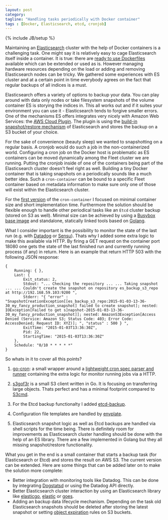 ```yaml
---
layout: post
category: 
tagline: "Handling tasks periodically with Docker container"
tags : [Docker, Elasticsearch, etcd, cronjob]
---
```

{% include JB/setup %}

Maintaining an [Elasticsearch](http://www.elasticsearch.org/) cluster with the help of Docker containers is a challenging task. One might say it is relatively easy to cage Elasticsearch itself inside a container. It is true: there are [ready to use Dockerfiles](https://registry.hub.docker.com/u/dockerfile/elasticsearch/) available which can be extended or used as is. However managing hardware resources depending on the load or adding and removing Elasticsearch nodes can be tricky. We gathered some experiences with ES cluster and at a certain point in time everybody agrees on the fact that regular backups of all indices is a must. 

Elasticsearch offers a variety of options to backup your data. You can play around with data only nodes or take filesystem snapshots of the volume container ES is storying the indices in. This all works out and if it suites your environment you can use it - Elasticsearch tends to forgive smaller errors. One of the mechanisms ES offers integrates very nicely with Amazon Web Services: the [AWS Cloud Plugin](https://github.com/elasticsearch/elasticsearch-cloud-aws#s3-repository). The plugin is using the [build-in snapshot/restore mechanism](http://www.elasticsearch.org/guide/en/elasticsearch/reference/current/modules-snapshots.html#modules-snapshots) of Elasticsearch and stores the backup on a S3 bucket of your choice. 

For the sake of convenience (beauty sleep) we wanted to snapshotting on a regular basis. A cronjob would do such a job in the non-containerized world. Configuring a cron job on the Docker host is problematic as ES containers can be moved dynamically among the Fleet cluster we are running. Putting the cronjob inside of one of the containers being part of the Elasticsearch cluster doesn't feel right as well. Building a tiny Docker container that is taking snapshots on a periodically sounds like a much better idea. Such a `cron-container` can be bound to a specific Fleet container based on metadata information to make sure only one of those will exist within the Elasticsearch cluster. 

For the [first version](https://github.com/odise/cron-container) of the `cron-container` I focused on minimal container size and short implementation time. Furthermore the solution should be flexible enough to handle other periodical tasks like an `Etcd` cluster backup (stored on S3 as well). Minimal size can be achieved by using a [Busybox base image](https://github.com/progrium/busybox) and standalone, statically linked tools based on [Golang](http://golang.org/). 

What I consider important is the possibility to monitor the state of the last run (e.g. with [Datadog](https://www.datadoghq.com/) or [Sensu](http://sensuapp.org/)). Thats why I added some extra logic to make this available via HTTP. By firing a GET request on the container port 18080 one gets the state of the last finished run and currently running process (if any) in return. Here is an example that return HTTP 503 with the following JSON response:

	{
		Running: { },
		Last: {
			Exit_status: 2,
			Stdout: "... Checking the repository ... ... Taking snapshot ... ... Couldn't create the snapshot on repository es_backup_s3_repo at http://192.168.59.103:9200 ",
			Stderr: "{ "error" : "SnapshotCreationException[[es_backup_s3_repo:2015-01-03-13-36-30_my_fancy_production_snapshot] failed to create snapshot]; nested: IOException[Failed to get s]napshot-2015-01-03-13-36-30_my_fancy_production_snapshot]]; nested: AmazonS3Exception[Access Denied (Service: Amazon S3; Status Code: 403; Error Code: AccessDenied; Request ID: XYZ)]; ", "status" : 500 } ",
			ExitTime: "2015-01-03T13:36:30Z",
			Pid: 22,
			StartingTime: "2015-01-03T13:36:30Z"
		},
		Schedule: "0/10 * * * * *"
	}

So whats in it to cover all this points?

1. [go-cron](http://godoc.org/github.com/robfig/cron): a small wrapper around a [lightweight cron spec parser and runner](http://godoc.org/github.com/robfig/cron) containing the extra logic for monitor running jobs via a HTTP. 

2. [s3gof3r](https://github.com/rlmcpherson/s3gof3r) is a small S3 client written in Go. It is focusing on transferring large objects. Thats perfect and has a minimal footprint compared to [S3cmd](http://s3tools.org/s3cmd).

3. For the Etcd backup functionalty I added [etcd-backup](https://github.com/odise/etcd-backup). 

4. Configuration file templates are handled by [envplate](https://github.com/kreuzwerker/envplate). 

5. Elasticsearch snapshot logic as well as Etcd backups are handled via shell scripts for the time being. There is definitely room for improvements as Elasticsearch cluster handling should be done with the help of an ES library. There are a few implemented in Golang but they all missing snapshot/restore functionality. 

 What you get in the end is a small container that starts a backup task (for Elasticsearch or Etcd) and stores the result on AWS S3. The current version can be extended. Here are some things that can be added later on to make the solution more complete:
 
* Better integration with monitoring tools like Datadog. This can be done by integrating [Dogstatsd](http://docs.datadoghq.com/guides/dogstatsd/) or using the Datadog API directly.
* Better Elasticsearch cluster interaction by using an Elasticsearch library like [elasticgo](https://github.com/mattbaird/elastigo), [elastic](https://github.com/olivere/elastic) or [goes](https://github.com/belogik/goes).
* Adding an backup data lifecycle mechanism. Depending on the task old Elasticsearch snapshots should be deleted after storing the latest snapshot or setting [object expiration](http://docs.aws.amazon.com/AmazonS3/latest/dev/object-lifecycle-mgmt.html) rules on S3 buckets.




